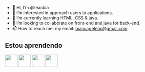 - 👋 Hi, I’m @leaobia
- 👀 I’m interested in approach users to applications.
- 🌱 I’m currently learning HTML, CSS & java.
- 💞️ I’m looking to collaborate on front-end and java for back-end.
- 📫 How to reach me:
 my email: biancapeleao@gmail.com

<!---
<div>
<a href="https://github.com/seu-usuário-aqui">
<img height="180em" src="https://github-readme-stats.vercel.app/api/top-langs/?leaobia&layout=compact&langs_count=7&theme=dracula"/>
<img height="180em" src="https://github-readme-stats.vercel.app/api?leaobia-aqui&show_icons=true&theme=dracula&include_all_commits=true&count_private=true"/>
</div>
--->

## Estou aprendendo

<img src="https://cdn.jsdelivr.net/gh/devicons/devicon/icons/java/java-original.svg" width="40" height="40"/> <img src="https://cdn.jsdelivr.net/gh/devicons/devicon/icons/javaScript/linux-original.svg" width="40" height="40"/> 
<img src="https://cdn.jsdelivr.net/gh/devicons/devicon/icons/kotlin/java-original.svg" width="40" height="40"/> <img src="https://cdn.jsdelivr.net/gh/devicons/devicon/icons/html5/linux-original.svg" width="40" height="40"/>
